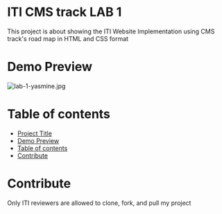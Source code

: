 # ITI CMS track LAB 1
This project is about showing the ITI Website Implementation using CMS track's road map in HTML and CSS format
# Demo Preview
![lab-1-yasmine.jpg](./IMG/indexPage.jpg)


# Table of contents
- [Project Title](#iti-cms-track-lab-1)
- [Demo Preview](#demo-preview)
- [Table of contents](#table-of-contents)
- [Contribute](#contribute)
# Contribute
Only ITI reviewers are allowed to clone, fork, and pull my project